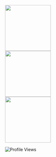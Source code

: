 <!--
**naughty00shortie/naughty00shortie** is a ✨ _special_ ✨ repository because its `README.md` (this file) appears on your GitHub profile.

Here are some ideas to get you started:

- 🔭 I’m currently working on ...
- 🌱 I’m currently learning ...
- 👯 I’m looking to collaborate on ...
- 🤔 I’m looking for help with ...
- 💬 Ask me about ...
- 📫 How to reach me: ...
- 😄 Pronouns: ...
- ⚡ Fun fact: ...
-->

<a href="https://github.com/naughty00shortie">
  <img src="https://github-readme-stats.anuraghazra1.vercel.app/api/top-langs/?username=naughty00shortie&theme=radical&langs_count=10" height="150"/>
</a>
<br/>
<a href="https://github.com/naughty00shortie">
  <img src="https://github-readme-stats.anuraghazra1.vercel.app/api?username=naughty00shortie&show_icons=true&theme=radical" height="150"/>
</a>
<br/>
<a href="https://github.com/naughty00shortie">
  <img src="http://github-readme-streak-stats.herokuapp.com?user=naughty00shortie&theme=radical&hide_border=true&date_format=n%2Fj%5B%2FY%5D" height="150"/>
</a>

![Profile Views](https://komarev.com/ghpvc/?username=naughty00shortie&color=purple)



